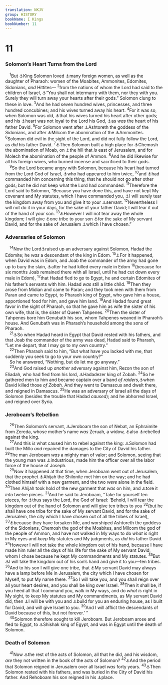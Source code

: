 ```yaml
---
translation: NKJV
group: HISTORY
bookName: I Kings 
bookNumber: 11
---
```


<div class="title"><h1>11</h1><h3>Solomon’s Heart Turns from the Lord</h3></div>
<span class="verse 1vua_11_1"> <sup>1</sup>But <a data-toggle="tooltip" data-placement="bottom" title="(Neh. 13:26)">⚓</a>King Solomon loved <a data-toggle="tooltip" data-placement="bottom" title="(Deut. 17:17); 1 Kin. 3:1">⚓</a>many foreign women, as well as the daughter of Pharaoh: women of the Moabites, Ammonites, Edomites, Sidonians, <i>and</i> Hittites— </span>
<span class="verse 1vua_11_2"><sup>2</sup>from the nations of whom the Lord had said to the children of Israel, <a data-toggle="tooltip" data-placement="bottom" title="Ex. 34:16; (Deut. 7:3, 4)">⚓</a>“You shall not intermarry with them, nor they with you. Surely they will turn away your hearts after their gods.” Solomon clung to these in love. </span>
<span class="verse 1vua_11_3"><sup>3</sup>And he had seven hundred wives, princesses, and three hundred concubines; and his wives turned away his heart. </span>
<span class="verse 1vua_11_4"><sup>4</sup>For it was so, when Solomon was old, <a data-toggle="tooltip" data-placement="bottom" title="(Deut. 17:17; Neh. 13:26)">⚓</a>that his wives turned his heart after other gods; and his <a data-toggle="tooltip" data-placement="bottom" title="1 Kin. 8:61">⚓</a>heart was not loyal to the Lord his God, <a data-toggle="tooltip" data-placement="bottom" title="1 Kin. 9:4">⚓</a>as <i>was</i> the heart of his father David. </span>
<span class="verse 1vua_11_5"><sup>5</sup>For Solomon went after <a data-toggle="tooltip" data-placement="bottom" title="Judg. 2:13; 1 Kin. 11:33">⚓</a>Ashtoreth the goddess of the Sidonians, and after <a data-toggle="tooltip" data-placement="bottom" title="(Lev. 20:2–5)">⚓</a>Milcom the abomination of the <a data-toggle="tooltip" data-placement="bottom" title="2 Kin. 23:13">⚓</a>Ammonites. </span>
<span class="verse 1vua_11_6"><sup>6</sup>Solomon did evil in the sight of the Lord, and did not fully follow the Lord, as <i>did</i> his father David. </span>
<span class="verse 1vua_11_7"><sup>7</sup><a data-toggle="tooltip" data-placement="bottom" title="Num. 33:52">⚓</a>Then Solomon built a high place for <a data-toggle="tooltip" data-placement="bottom" title="Num. 21:29; Judg. 11:24">⚓</a>Chemosh the abomination of Moab, on <a data-toggle="tooltip" data-placement="bottom" title="2 Kin. 23:13">⚓</a>the hill that <i>is</i> east of Jerusalem, and for Molech the abomination of the people of Ammon. </span>
<span class="verse 1vua_11_8"><sup>8</sup>And he did likewise for all his foreign wives, who burned incense and sacrificed to their gods.<br/></span>
<span class="verse 1vua_11_9"> <sup>9</sup>So the Lord became angry with Solomon, because his heart had turned from the Lord God of Israel, <a data-toggle="tooltip" data-placement="bottom" title="1 Kin. 3:5; 9:2">⚓</a>who had appeared to him twice, </span>
<span class="verse 1vua_11_10"><sup>10</sup>and <a data-toggle="tooltip" data-placement="bottom" title="1 Kin. 6:12; 9:6, 7">⚓</a>had commanded him concerning this thing, that he should not go after other gods; but he did not keep what the Lord had commanded. </span>
<span class="verse 1vua_11_11"><sup>11</sup>Therefore the Lord said to Solomon, “Because you have done this, and have not kept My covenant and My statutes, which I have commanded you, <a data-toggle="tooltip" data-placement="bottom" title="1 Kin. 11:31; 12:15, 16">⚓</a>I will surely tear the kingdom away from you and give it to your <a data-toggle="tooltip" data-placement="bottom" title="1 Kin. 11:31, 37">⚓</a>servant. </span>
<span class="verse 1vua_11_12"><sup>12</sup>Nevertheless I will not do it in your days, for the sake of your father David; I will tear it out of the hand of your son. </span>
<span class="verse 1vua_11_13"><sup>13</sup><a data-toggle="tooltip" data-placement="bottom" title="2 Sam. 7:15; 1 Chr. 17:13; Ps. 89:33">⚓</a>However I will not tear away the whole kingdom; I will give <a data-toggle="tooltip" data-placement="bottom" title="1 Kin. 12:20">⚓</a>one tribe to your son <a data-toggle="tooltip" data-placement="bottom" title="2 Sam. 7:15, 16">⚓</a>for the sake of My servant David, and for the sake of Jerusalem <a data-toggle="tooltip" data-placement="bottom" title="Deut. 12:11; 1 Kin. 9:3; 14:21">⚓</a>which I have chosen.”<br/></span>
<div class="title"><h3>Adversaries of Solomon</h3></div>
<span class="verse 1vua_11_14"> <sup>14</sup>Now the Lord<a data-toggle="tooltip" data-placement="bottom" title="1 Chr. 5:26">⚓</a>raised up an adversary against Solomon, Hadad the Edomite; he <i>was</i> a descendant of the king in Edom. </span>
<span class="verse 1vua_11_15"><sup>15</sup><a data-toggle="tooltip" data-placement="bottom" title="2 Sam. 8:14; 1 Chr. 18:12, 13">⚓</a>For it happened, when David was in Edom, and Joab the commander of the army had gone up to bury the slain, <a data-toggle="tooltip" data-placement="bottom" title="Num. 24:18, 19; (Deut. 20:13)">⚓</a>after he had killed every male in Edom </span>
<span class="verse 1vua_11_16"><sup>16</sup>(because for six months Joab remained there with all Israel, until he had cut down every male in Edom), </span>
<span class="verse 1vua_11_17"><sup>17</sup>that Hadad fled to go to Egypt, he and certain Edomites of his father’s servants with him. Hadad <i>was</i> still a little child. </span>
<span class="verse 1vua_11_18"><sup>18</sup>Then they arose from Midian and came to Paran; and they took men with them from Paran and came to Egypt, to Pharaoh king of Egypt, who gave him a house, apportioned food for him, and gave him land. </span>
<span class="verse 1vua_11_19"><sup>19</sup>And Hadad found great favor in the sight of Pharaoh, so that he gave him as wife the sister of his own wife, that is, the sister of Queen Tahpenes. </span>
<span class="verse 1vua_11_20"><sup>20</sup>Then the sister of Tahpenes bore him Genubath his son, whom Tahpenes weaned in Pharaoh’s house. And Genubath was in Pharaoh’s household among the sons of Pharaoh.<br/></span>
<span class="verse 1vua_11_21"> <sup>21</sup><a data-toggle="tooltip" data-placement="bottom" title="1 Kin. 2:10, 34">⚓</a>So when Hadad heard in Egypt that David rested with his fathers, and that Joab the commander of the army was dead, Hadad said to Pharaoh, “Let me depart, that I may go to my own country.”<br/></span>
<span class="verse 1vua_11_22"> <sup>22</sup>Then Pharaoh said to him, “But what have you lacked with me, that suddenly you seek to go to your own country?”<br/> So he answered, “Nothing, but do let me go anyway.”<br/></span>
<span class="verse 1vua_11_23"> <sup>23</sup>And God raised up <i>another</i> adversary against him, Rezon the son of Eliadah, who had fled from his lord, <a data-toggle="tooltip" data-placement="bottom" title="2 Sam. 8:3; 10:16">⚓</a>Hadadezer king of Zobah. </span>
<span class="verse 1vua_11_24"><sup>24</sup>So he gathered men to him and became captain over a band <i>of</i> <i>raiders,</i><a data-toggle="tooltip" data-placement="bottom" title="2 Sam. 8:3; 10:8, 18">⚓</a>when David killed those <i>of</i> <i>Zobah.</i> And they went to Damascus and dwelt there, and reigned in Damascus. </span>
<span class="verse 1vua_11_25"><sup>25</sup>He was an adversary of Israel all the days of Solomon (besides the trouble that Hadad <i>caused</i>); and he abhorred Israel, and reigned over Syria.<br/></span>
<div class="title"><h3>Jeroboam’s Rebellion</h3></div>
<span class="verse 1vua_11_26"> <sup>26</sup>Then Solomon’s servant, <a data-toggle="tooltip" data-placement="bottom" title="1 Kin. 12:2">⚓</a>Jeroboam the son of Nebat, an Ephraimite from Zereda, whose mother’s name <i>was</i> Zeruah, a widow, <a data-toggle="tooltip" data-placement="bottom" title="1 Kin. 11:11; 2 Chr. 13:6">⚓</a>also <a data-toggle="tooltip" data-placement="bottom" title="2 Sam. 20:21">⚓</a>rebelled against the king.<br/></span>
<span class="verse 1vua_11_27"> <sup>27</sup>And this <i>is</i> what caused him to rebel against the king: <a data-toggle="tooltip" data-placement="bottom" title="1 Kin. 9:15, 24">⚓</a>Solomon had built the Millo <i>and</i> repaired the damages to the City of David his father. </span>
<span class="verse 1vua_11_28"><sup>28</sup>The man Jeroboam <i>was</i> a mighty man of valor; and Solomon, seeing that the young man was <a data-toggle="tooltip" data-placement="bottom" title="(Prov. 22:29)">⚓</a>industrious, made him the officer over all the labor force of the house of Joseph.<br/></span>
<span class="verse 1vua_11_29"> <sup>29</sup>Now it happened at that time, when Jeroboam went out of Jerusalem, that the prophet <a data-toggle="tooltip" data-placement="bottom" title="1 Kin. 12:15; 14:2; 2 Chr. 9:29">⚓</a>Ahijah the Shilonite met him on the way; and he had clothed himself with a new garment, and the two <i>were</i> alone in the field. </span>
<span class="verse 1vua_11_30"><sup>30</sup>Then Ahijah took hold of the new garment that <i>was</i> on him, and <a data-toggle="tooltip" data-placement="bottom" title="1 Sam. 15:27, 28; 24:5">⚓</a>tore it <i>into</i> twelve pieces. </span>
<span class="verse 1vua_11_31"><sup>31</sup>And he said to Jeroboam, “Take for yourself ten pieces, for <a data-toggle="tooltip" data-placement="bottom" title="1 Kin. 11:11, 13">⚓</a>thus says the Lord, the God of Israel: ‘Behold, I will tear the kingdom out of the hand of Solomon and will give ten tribes to you </span>
<span class="verse 1vua_11_32"><sup>32</sup>(but he shall have one tribe for the sake of My servant David, and for the sake of Jerusalem, the city which I have chosen out of all the tribes of Israel), </span>
<span class="verse 1vua_11_33"><sup>33</sup><a data-toggle="tooltip" data-placement="bottom" title="1 Sam. 7:3; 1 Kin. 11:5–8">⚓</a>because they have forsaken Me, and worshiped Ashtoreth the goddess of the Sidonians, Chemosh the god of the Moabites, and Milcom the god of the people of Ammon, and have not walked in My ways to do <i>what</i> <i>is</i> right in My eyes and <i>keep</i> My statutes and My judgments, as <i>did</i> his father David. </span>
<span class="verse 1vua_11_34"><sup>34</sup>However I will not take the whole kingdom out of his hand, because I have made him ruler all the days of his life for the sake of My servant David, whom I chose because he kept My commandments and My statutes. </span>
<span class="verse 1vua_11_35"><sup>35</sup>But <a data-toggle="tooltip" data-placement="bottom" title="1 Kin. 12:16, 17">⚓</a>I will take the kingdom out of his son’s hand and give it to you—ten tribes. </span>
<span class="verse 1vua_11_36"><sup>36</sup>And to his son I will give one tribe, that <a data-toggle="tooltip" data-placement="bottom" title="(1 Kin. 15:4; 2 Kin. 8:19)">⚓</a>My servant David may always have a lamp before Me in Jerusalem, the city which I have chosen for Myself, to put My name there. </span>
<span class="verse 1vua_11_37"><sup>37</sup>So I will take you, and you shall reign over all your heart desires, and you shall be king over Israel. </span>
<span class="verse 1vua_11_38"><sup>38</sup>Then it shall be, if you heed all that I command you, walk in My ways, and do <i>what</i> <i>is</i> right in My sight, to keep My statutes and My commandments, as My servant David did, then <a data-toggle="tooltip" data-placement="bottom" title="Deut. 31:8; Josh. 1:5">⚓</a>I will be with you and <a data-toggle="tooltip" data-placement="bottom" title="2 Sam. 7:11, 27">⚓</a>build for you an enduring house, as I built for David, and will give Israel to you. </span>
<span class="verse 1vua_11_39"><sup>39</sup>And I will afflict the descendants of David because of this, but not forever.’ ”<br/></span>
<span class="verse 1vua_11_40"> <sup>40</sup>Solomon therefore sought to kill Jeroboam. But Jeroboam arose and fled to Egypt, to <a data-toggle="tooltip" data-placement="bottom" title="1 Kin. 11:17; 14:25; 2 Chr. 12:2–9">⚓</a>Shishak king of Egypt, and was in Egypt until the death of Solomon.<br/></span>
<div class="title"><h3>Death of Solomon</h3></div>
<span class="verse 1vua_11_41"> <sup>41</sup>Now <a data-toggle="tooltip" data-placement="bottom" title="2 Chr. 9:29">⚓</a>the rest of the acts of Solomon, all that he did, and his wisdom, <i>are</i> they not written in the book of the acts of Solomon? </span>
<span class="verse 1vua_11_42"><sup>42</sup><a data-toggle="tooltip" data-placement="bottom" title="2 Chr. 9:30">⚓</a>And the period that Solomon reigned in Jerusalem over all Israel <i>was</i> forty years. </span>
<span class="verse 1vua_11_43"><sup>43</sup><a data-toggle="tooltip" data-placement="bottom" title="1 Kin. 2:10; 2 Chr. 9:31">⚓</a>Then Solomon rested with his fathers, and was buried in the City of David his father. And Rehoboam his son reigned in his <a data-toggle="tooltip" data-placement="bottom" title="1 Kin. 14:21; 2 Chr. 10:1">⚓</a>place.<br/></span>
